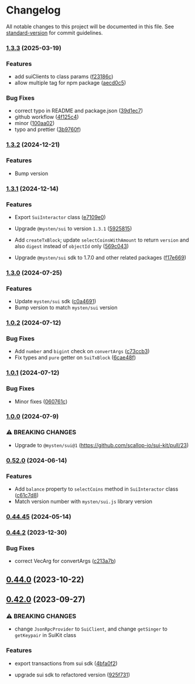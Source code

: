 # Changelog

All notable changes to this project will be documented in this file. See [standard-version](https://github.com/conventional-changelog/standard-version) for commit guidelines.

### [1.3.3](https://github.com/scallop-io/sui-kit/compare/v1.3.2...v1.3.3) (2025-03-19)

### Features

- add suiClients to class params ([f23186c](https://github.com/scallop-io/sui-kit/commit/f23186c0430149145b9ed2dcc9ea118481f53245))
- allow multiple tag for npm package ([aecd0c5](https://github.com/scallop-io/sui-kit/commit/aecd0c5a659aaf4b7c2722010ad5002b88f0ed7e))

### Bug Fixes

- correct typo in README and package.json ([39d1ec7](https://github.com/scallop-io/sui-kit/commit/39d1ec7942502f345c6904b112b7f7a48fd47302))
- github workflow ([4f125c4](https://github.com/scallop-io/sui-kit/commit/4f125c44f39ca3cd2d2128afb4da9cccf6be18c7))
- minor ([100aa02](https://github.com/scallop-io/sui-kit/commit/100aa02646652f5d04eeb7270e8d0e4328080cd7))
- typo and prettier ([3b9760f](https://github.com/scallop-io/sui-kit/commit/3b9760fb4fbb0f7c701ab60704f6fabecb799af5))

### [1.3.2](https://github.com/scallop-io/sui-kit/compare/v1.3.1...v1.3.2) (2024-12-21)

### Features

- Bump version

### [1.3.1](https://github.com/scallop-io/sui-kit/compare/v1.3.0...v1.3.1) (2024-12-14)

### Features

- Export `SuiInteractor` class ([e7109e0](https://github.com/scallop-io/sui-kit/pull/35/commits/e7109e0324e6ffb028d2ab894d2859a2b79041af))

- Upgrade `@mysten/sui` to version `1.3.1` ([5925815](https://github.com/scallop-io/sui-kit/pull/35/commits/59258155689456736fc05a3c73c52d12680ad5b1))

- Add `createTxBlock`; update `selectCoinsWithAmount` to return `version` and also `digest` instead of `objectId` only ([569c043](https://github.com/scallop-io/sui-kit/pull/35/commits/569c043a6c7e920a743506941d980e4288e969a7))

- Upgrade `@mysten/sui` sdk to 1.7.0 and other related packages ([f17e669](https://github.com/scallop-io/sui-kit/pull/33/commits/f17e669099550854ead93edd37f70eafc5400456))

### [1.3.0](https://github.com/scallop-io/sui-kit/compare/v1.0.1...v1.3.0) (2024-07-25)

### Features

- Update `mysten/sui` sdk ([c0a4691](https://github.com/scallop-io/sui-kit/pull/31/commits/c0a469153b306f4502f8634ee3a49a63b33ba6e1))
- Bump version to match `mysten/sui` version

### [1.0.2](https://github.com/scallop-io/sui-kit/compare/v1.0.1...v1.0.2) (2024-07-12)

### Bug Fixes

- Add `number` and `bigint` check on `convertArgs` ([c73ccb3](https://github.com/scallop-io/sui-kit/pull/30/commits/c73ccb34840e6556e0aaf45ea978a7db99056a6b))
- Fix types and `pure` getter on `SuiTxBlock` ([6cae48f](https://github.com/scallop-io/sui-kit/pull/30/commits/6cae48f1898d91ced89c0446804196efc9c0daa2))

### [1.0.1](https://github.com/scallop-io/sui-kit/compare/v1.0.0...v1.0.1) (2024-07-12)

### Bug Fixes

- Minor fixes ([060761c](https://github.com/scallop-io/sui-kit/pull/28/commits/060761cc32f6c13b541c08c367e1c37ccaad3f2e))

### [1.0.0](https://github.com/scallop-io/sui-kit/compare/v0.45.0...v1.0.0) (2024-07-9)

### ⚠ BREAKING CHANGES

- Upgrade to `@mysten/sui@1` (https://github.com/scallop-io/sui-kit/pull/23)

### [0.52.0](https://github.com/scallop-io/sui-kit/compare/v0.45.0...v0.52.0) (2024-06-14)

### Features

- Add `balance` property to `selectCoins` method in `SuiInteractor` class ([c61c7d8](https://github.com/scallop-io/sui-kit/pull/24/commits/c61c7d86e86bfb213271b9c7c4c32768a072df7f))
- Match version number with `mysten/sui.js` library version

### [0.44.45](https://github.com/scallop-io/sui-kit/compare/v0.44.2...v0.45.0) (2024-05-14)

### [0.44.2](https://github.com/scallop-io/sui-kit/compare/v0.44.1...v0.44.2) (2023-12-30)

### Bug Fixes

- correct VecArg for convertArgs ([c213a7b](https://github.com/scallop-io/sui-kit/commit/c213a7bf670ecb28ad8698b130e27e0240fedd36))

## [0.44.0](https://github.com/scallop-io/sui-kit/compare/v0.42.2...v0.44.0) (2023-10-22)

## [0.42.0](https://github.com/scallop-io/sui-kit/compare/v0.41.0...v0.42.0) (2023-09-27)

### ⚠ BREAKING CHANGES

- change `JsonRpcProvider` to `SuiClient`, and change `getSinger` to `getKeypair` in SuiKit class

### Features

- export transactions from sui sdk ([4bfa0f2](https://github.com/scallop-io/sui-kit/commit/4bfa0f2580c34592bcb7b0b507d94e6daa1f00bc))

- upgrade sui sdk to refactored version ([925f731](https://github.com/scallop-io/sui-kit/commit/925f73138501a40b650059be8d3601b5144cd08f))

